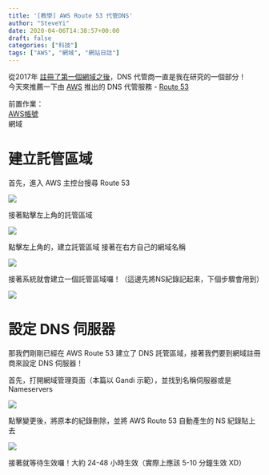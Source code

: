 ```yaml
---
title: '[教學] AWS Route 53 代管DNS'
author: "SteveYi"
date: 2020-04-06T14:38:57+00:00
draft: false
categories: ["科技"]
tags: ["AWS", "網域", "網站日誌"]
---
```


從2017年 [註冊了第一個網域之後](https://diary.steveyi.net)，DNS 代管商一直是我在研究的一個部分！  
今天來推薦一下由 [AWS](https://aws.amazon.com) 推出的 DNS 代管服務 - [Route 53](https://aws.amazon.com/tw/route53/)

前置作業：  
[AWS帳號](https://blog.steveyi.net/signup-aws-account/)  
網域

# 建立託管區域

首先，進入 AWS 主控台搜尋 Route 53

![](https://static-a1.steveyi.net/media/blog/2020050917090249-scaled.jpg)

接著點擊左上角的託管區域

![](https://static-a1.steveyi.net/media/blog/2020050917092329-scaled.jpg)

點擊左上角的，建立託管區域 接著在右方自己的網域名稱

![](https://static-a1.steveyi.net/media/blog/2020050917094366-scaled.jpg)

接著系統就會建立一個託管區域囉！（這邊先將NS紀錄記起來，下個步驟會用到）

![](https://static-a1.steveyi.net/media/blog/2020050917104942.png)

# 設定 DNS 伺服器

那我們剛剛已經在 AWS Route 53 建立了 DNS 託管區域，接著我們要到網域註冊商來設定 DNS 伺服器！

首先，打開網域管理頁面（本篇以 Gandi 示範），並找到名稱伺服器或是 Nameservers

![](https://static-a1.steveyi.net/media/blog/2020050917101357-scaled.jpg)

點擊變更後，將原本的紀錄刪除，並將 AWS Route 53 自動產生的 NS 紀錄貼上去

![](https://static-a1.steveyi.net/media/blog/2020050917103474.png)

接著就等待生效囉！大約 24-48 小時生效（實際上應該 5-10 分鐘生效 XD）
